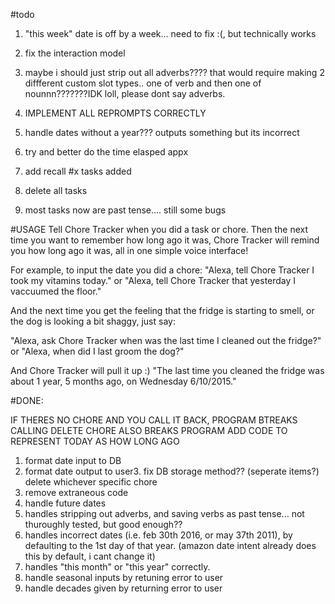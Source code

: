 #todo

1. "this week" date is off by a week... need to fix :(, but technically works
1. fix the interaction model
1. maybe i should just strip out all adverbs???? that would require making 2 diffferent custom slot types.. one of verb and then one of nounnn???????IDK loll, please dont say adverbs.

1. IMPLEMENT ALL REPROMPTS CORRECTLY
2. handle dates without a year??? outputs something but its incorrect



4. try and better do the time elasped appx

4. add recall #x tasks added
5. delete all tasks

6. most tasks now are past tense.... still some bugs




#USAGE
Tell Chore Tracker when you did a task or chore. Then the next time you want to remember how long ago it was, Chore Tracker will remind you how long ago it was, all in one simple voice interface!

For example, to input the date you did a chore:
"Alexa, tell Chore Tracker I took my vitamins today."
or
"Alexa, tell Chore Tracker that yesterday I vaccuumed the floor."

And the next time you get the feeling that the fridge is starting to smell, or the dog is looking a bit shaggy, just say:

"Alexa, ask Chore Tracker when was the last time I cleaned out the fridge?"
or
"Alexa, when did I last groom the dog?"

And Chore Tracker will pull it up :)
"The last time you cleaned the fridge was about 1 year, 5 months ago, on Wednesday 6/10/2015."


#DONE:

IF THERES NO CHORE AND YOU CALL IT BACK, PROGRAM BTREAKS
CALLING DELETE CHORE ALSO BREAKS PROGRAM
ADD CODE TO REPRESENT TODAY AS HOW LONG AGO
1. format date input to DB
2. format date output to user3. fix DB storage method?? (seperate items?)
delete whichever specific chore
7. remove extraneous code
1. handle future dates
2. handles stripping out adverbs, and saving verbs as past tense... not thuroughly tested, but good enough??
3. handles incorrect dates (i.e. feb 30th 2016, or may 37th 2011), by defaulting to the 1st day of that year. (amazon date intent already does this by default, i cant change it)
4. handles "this month" or "this year" correctly.
2. handle seasonal inputs by retuning error to user
2. handle decades given by returning error to user